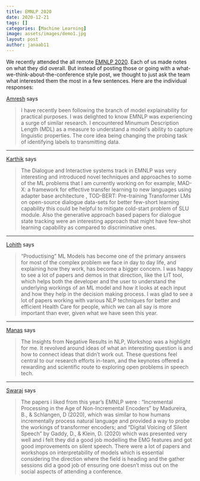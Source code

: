 ```yaml
---
title: EMNLP 2020
date: 2020-12-21
tags: []
categories: [Machine Learning]
image: assets/images/demo1.jpg
layout: post
author: janaab11
---
```


We recently attended the all remote [EMNLP
2020](https://2020.emnlp.org/). Each of us made notes on what they did
overall. But instead of posting those or going with a
what-we-think-about-the-conference style post, we thought to just ask the team
what interested them the most in a few sentences. Here are the individual
responses:

[Amresh](https://ltbringer.github.io/blog) says

> I have recently been following the branch of model explainability for practical
> purposes. I was delighted to know EMNLP was experiencing a surge of similar
> research. I encountered Minumum Description Length (MDL) as a measure to
> understand a model's ability to capture linguistic properties. The core idea
> being changing the probing task of identifying labels to transmitting data.

---

[Karthik](https://github.com/karthik19967829) says

> The Dialogue and Interactive systems track in EMNLP was very interesting and
> introduced novel techniques and approaches to some of the ML problems that I am
> currently working on for example, MAD-X: a framework for effective transfer
> learning to new languages using adapter base architecture , TOD-BERT:
> Pre-training Transformer LMs on open-source dialogue data-sets for better
> few-short learning capability this could be helpful to mitigate cold-start
> problem of SLU module. Also the generative approach based papers for dialogue
> state tracking were an interesting approach that might have few-shot learning
> capability as compared to discriminative ones.

---

[Lohith](https://github.com/lohith-anandan) says

> “Productising” ML Models has become one of the primary answers for most of the
> complex problem we face in day to day life, and explaining how they work, has
> become a bigger concern. I was happy to see a lot of papers and demos in that
> direction, like the LIT tool, which helps both the developer and the user to
> understand the underlying workings of an ML model and how it looks at each input
> and how they help in the decision making process. I was glad to see a lot of
> papers working with various NLP techniques for better and efficient Health Care
> for people, which we can all say is more important than ever, given what we have
> seen this year.

---

[Manas](https://github.com/janaab11) says

> The Insights from Negative Results in NLP, Workshop was a highlight for me. It
> revolved around ideas of what an interesting question is and how to connect
> ideas that didn’t work out. These questions feel central to our research efforts
> in-team, and the keynotes offered a rewarding and scientific route to exploring
> open problems in speech tech.

---

[Swaraj](https://github.com/swarajdalmia) says

> The papers i liked from this year’s EMNLP were : “Incremental Processing in the
> Age of Non-Incremental Encoders” by Madureira, B., & Schlangen, D (2020), which
> was similar to how humans incrementally process natural language and provided a
> way to probe the workings of transformer encoders; and “Digital Voicing of
> Silent Speech” by Gaddy, D., & Klein, D. (2020) which was presented very well
> and i felt they did a good job modelling the EMG features and got good
> improvements on silent speech. There were a lot of papers and workshops on
> interpretability of models which is essential considering the direction where
> the field is heading and the gather sessions did a good job of ensuring one
> doesn’t miss out on the social aspects of attending a conference.

